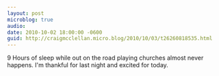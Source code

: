 ```yaml
---
layout: post
microblog: true
audio: 
date: 2010-10-02 18:00:00 -0600
guid: http://craigmcclellan.micro.blog/2010/10/03/t26260818535.html
---
```

9 Hours of sleep while out on the road playing churches almost never happens.  I'm thankful for last night and excited for today.
